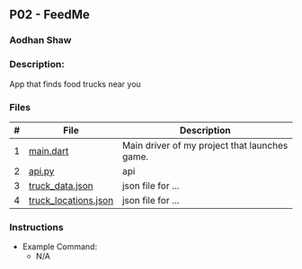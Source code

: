 ## P02 - FeedMe
### Aodhan Shaw
### Description:

App that finds food trucks near you 
### Files

|   #   | File            | Description                                        |
| :---: | --------------- | -------------------------------------------------- |
|   1   | [main.dart](https://github.com/A-SH4W/4443-mob-Shaw/blob/main/Assignments/FeedMe/main.dart)        | Main driver of my project that launches game.      |
|   2   | [api.py]()  | api      |
|   3   | [truck_data.json](https://github.com/A-SH4W/4443-mob-Shaw/blob/main/Assignments/FeedMe/truck_data.json) | json file for ... |
|   4   | [truck_locations.json](https://github.com/A-SH4W/4443-mob-Shaw/blob/main/Assignments/FeedMe/truck_data.json) | json file for ... |

### Instructions


- Example Command:
    - N/A
